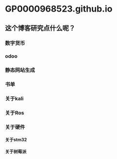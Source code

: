 # GP0000968523.github.io
## 这个博客研究点什么呢？
### 数字货币
### odoo
### 静态网站生成
### 书单
### 关于kali
### 关于Ros
### 关于硬件
####  关于stm32
####  关于树莓派
###  





